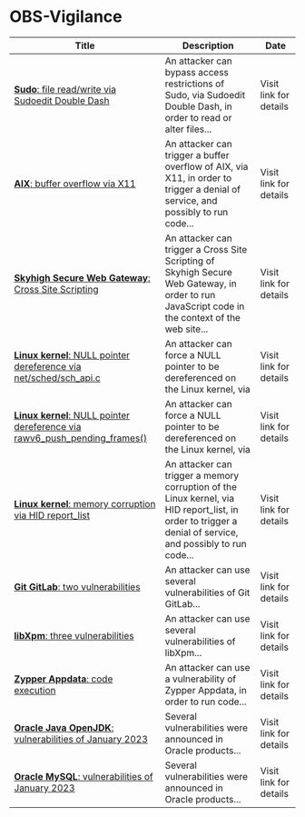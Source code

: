 

# OBS-Vigilance

 |Title|Description|Date|
 |---|---|---|
 |[<a href="https://vigilance.fr/vulnerability/Sudo-file-read-write-via-Sudoedit-Double-Dash-40310" class="noirorange"><b>Sudo</b>: file read/write via Sudoedit Double Dash</a>](https://vigilance.fr/vulnerability/Sudo-file-read-write-via-Sudoedit-Double-Dash-40310)|An attacker can bypass access restrictions of Sudo, via Sudoedit Double Dash, in order to read or alter files...|Visit link for details|
 |[<a href="https://vigilance.fr/vulnerability/AIX-buffer-overflow-via-X11-40309" class="noirorange"><b>AIX</b>: buffer overflow via X11</a>](https://vigilance.fr/vulnerability/AIX-buffer-overflow-via-X11-40309)|An attacker can trigger a buffer overflow of AIX, via X11, in order to trigger a denial of service, and possibly to run code...|Visit link for details|
 |[<a href="https://vigilance.fr/vulnerability/Skyhigh-Secure-Web-Gateway-Cross-Site-Scripting-40308" class="noirorange"><b>Skyhigh Secure Web Gateway</b>: Cross Site Scripting</a>](https://vigilance.fr/vulnerability/Skyhigh-Secure-Web-Gateway-Cross-Site-Scripting-40308)|An attacker can trigger a Cross Site Scripting of Skyhigh Secure Web Gateway, in order to run JavaScript code in the context of the web site...|Visit link for details|
 |[<a href="https://vigilance.fr/vulnerability/Linux-kernel-NULL-pointer-dereference-via-net-sched-sch-api-c-40307" class="noirorange"><b>Linux kernel</b>: NULL pointer dereference via net/sched/sch_api.c</a>](https://vigilance.fr/vulnerability/Linux-kernel-NULL-pointer-dereference-via-net-sched-sch-api-c-40307)|An attacker can force a NULL pointer to be dereferenced on the Linux kernel, via |Visit link for details|
 |[<a href="https://vigilance.fr/vulnerability/Linux-kernel-NULL-pointer-dereference-via-rawv6-push-pending-frames-40306" class="noirorange"><b>Linux kernel</b>: NULL pointer dereference via rawv6_push_pending_frames()</a>](https://vigilance.fr/vulnerability/Linux-kernel-NULL-pointer-dereference-via-rawv6-push-pending-frames-40306)|An attacker can force a NULL pointer to be dereferenced on the Linux kernel, via |Visit link for details|
 |[<a href="https://vigilance.fr/vulnerability/Linux-kernel-memory-corruption-via-HID-report-list-40305" class="noirorange"><b>Linux kernel</b>: memory corruption via HID report_list</a>](https://vigilance.fr/vulnerability/Linux-kernel-memory-corruption-via-HID-report-list-40305)|An attacker can trigger a memory corruption of the Linux kernel, via HID report_list, in order to trigger a denial of service, and possibly to run code...|Visit link for details|
 |[<a href="https://vigilance.fr/vulnerability/Git-GitLab-two-vulnerabilities-40303" class="noirorange"><b>Git  GitLab</b>: two vulnerabilities</a>](https://vigilance.fr/vulnerability/Git-GitLab-two-vulnerabilities-40303)|An attacker can use several vulnerabilities of Git  GitLab...|Visit link for details|
 |[<a href="https://vigilance.fr/vulnerability/libXpm-three-vulnerabilities-40302" class="noirorange"><b>libXpm</b>: three vulnerabilities</a>](https://vigilance.fr/vulnerability/libXpm-three-vulnerabilities-40302)|An attacker can use several vulnerabilities of libXpm...|Visit link for details|
 |[<a href="https://vigilance.fr/vulnerability/Zypper-Appdata-code-execution-40301" class="noirorange"><b>Zypper Appdata</b>: code execution</a>](https://vigilance.fr/vulnerability/Zypper-Appdata-code-execution-40301)|An attacker can use a vulnerability of Zypper Appdata, in order to run code...|Visit link for details|
 |[<a href="https://vigilance.fr/vulnerability/Oracle-Java-OpenJDK-vulnerabilities-of-January-2023-40300" class="noirorange"><b>Oracle Java  OpenJDK</b>: vulnerabilities of January 2023</a>](https://vigilance.fr/vulnerability/Oracle-Java-OpenJDK-vulnerabilities-of-January-2023-40300)|Several vulnerabilities were announced in Oracle products...|Visit link for details|
 |[<a href="https://vigilance.fr/vulnerability/Oracle-MySQL-vulnerabilities-of-January-2023-40299" class="noirorange"><b>Oracle MySQL</b>: vulnerabilities of January 2023</a>](https://vigilance.fr/vulnerability/Oracle-MySQL-vulnerabilities-of-January-2023-40299)|Several vulnerabilities were announced in Oracle products...|Visit link for details|
 